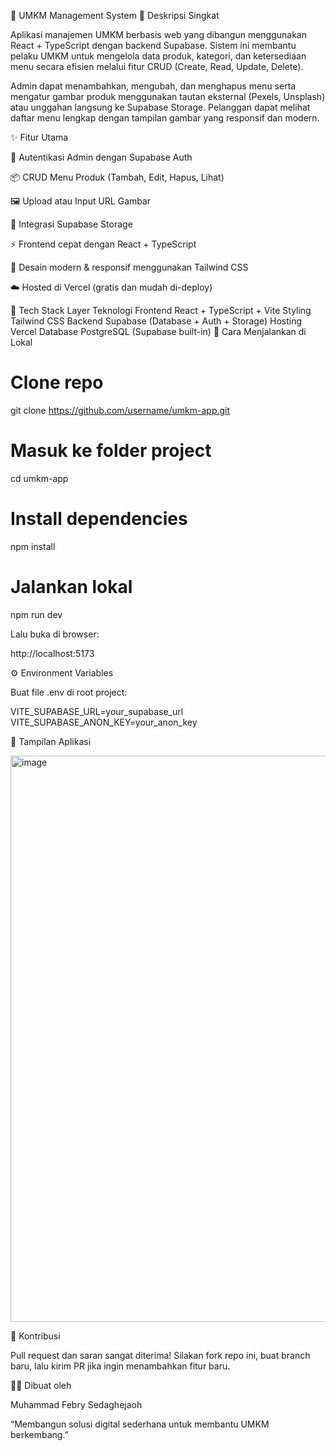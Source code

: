 🏪 UMKM Management System
🚀 Deskripsi Singkat

Aplikasi manajemen UMKM berbasis web yang dibangun menggunakan React + TypeScript dengan backend Supabase.
Sistem ini membantu pelaku UMKM untuk mengelola data produk, kategori, dan ketersediaan menu secara efisien melalui fitur CRUD (Create, Read, Update, Delete).

Admin dapat menambahkan, mengubah, dan menghapus menu serta mengatur gambar produk menggunakan tautan eksternal (Pexels, Unsplash) atau unggahan langsung ke Supabase Storage.
Pelanggan dapat melihat daftar menu lengkap dengan tampilan gambar yang responsif dan modern.

✨ Fitur Utama

🔐 Autentikasi Admin dengan Supabase Auth

📦 CRUD Menu Produk (Tambah, Edit, Hapus, Lihat)

🖼️ Upload atau Input URL Gambar

📁 Integrasi Supabase Storage

⚡ Frontend cepat dengan React + TypeScript

🌈 Desain modern & responsif menggunakan Tailwind CSS

☁️ Hosted di Vercel (gratis dan mudah di-deploy)

🧠 Tech Stack
Layer	Teknologi
Frontend	React + TypeScript + Vite
Styling	Tailwind CSS
Backend	Supabase (Database + Auth + Storage)
Hosting	Vercel
Database	PostgreSQL (Supabase built-in)
🧩 Cara Menjalankan di Lokal
# Clone repo
git clone https://github.com/username/umkm-app.git

# Masuk ke folder project
cd umkm-app

# Install dependencies
npm install

# Jalankan lokal
npm run dev


Lalu buka di browser:

http://localhost:5173

⚙️ Environment Variables

Buat file .env di root project:

VITE_SUPABASE_URL=your_supabase_url
VITE_SUPABASE_ANON_KEY=your_anon_key

📸 Tampilan Aplikasi

<img width="1900" height="906" alt="image" src="https://github.com/user-attachments/assets/c76e9e96-94ec-400e-bfec-f7e77994e07e" />


💬 Kontribusi

Pull request dan saran sangat diterima!
Silakan fork repo ini, buat branch baru, lalu kirim PR jika ingin menambahkan fitur baru.

🧑‍💻 Dibuat oleh

Muhammad Febry Sedaghejaoh

“Membangun solusi digital sederhana untuk membantu UMKM berkembang.”
